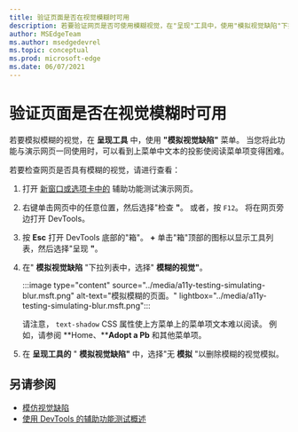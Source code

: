 ```yaml
---
title: 验证页面是否在视觉模糊时可用
description: 若要验证网页是否可使用模糊视觉，在"呈现"工具中，使用"模拟视觉缺陷"下拉列表。
author: MSEdgeTeam
ms.author: msedgedevrel
ms.topic: conceptual
ms.prod: microsoft-edge
ms.date: 06/07/2021
---
```

# <a name="verify-that-a-page-is-usable-with-blurred-vision"></a>验证页面是否在视觉模糊时可用

<!-- Rendering tool: Emulate vision deficiencies: Blurred vision -->

若要模拟模糊的视觉，在 **呈现工具** 中，使用 **"模拟视觉缺陷"** 菜单。  当您将此功能与演示网页一同使用时，可以看到上菜单中文本的投影使阅读菜单项变得困难。

若要检查网页是否具有模糊的视觉，请进行查看：

1. 打开 [新窗口或选项卡中的](https://microsoftedge.github.io/Demos/devtools-a11y-testing/) 辅助功能测试演示网页。

1. 右键单击网页中的任意位置，然后选择"检查 **"**。  或者，按 `F12`。  将在网页旁边打开 DevTools。

1. 按 **Esc** 打开 DevTools 底部的"箱"。  **+** 单击"箱"顶部的图标以显示工具列表，然后选择"呈现 **"**。

1. 在" **模拟视觉缺陷** "下拉列表中，选择" **模糊的视觉"**。

   :::image type="content" source="../media/a11y-testing-simulating-blur.msft.png" alt-text="模拟模糊的页面。" lightbox="../media/a11y-testing-simulating-blur.msft.png":::

    请注意， `text-shadow` CSS 属性使上方菜单上的菜单项文本难以阅读。 例如，请参阅 **Home、****Adopt a Pb** 和其他菜单项。

1. 在 **呈现工具的** " **模拟视觉缺陷"** 中，选择"无 **模拟** "以删除模糊的视觉模拟。


<!-- ====================================================================== -->
## <a name="see-also"></a>另请参阅

*  [模仿视觉缺陷](emulate-vision-deficiencies.md)
*  [使用 DevTools 的辅助功能测试概述](accessibility-testing-in-devtools.md)
